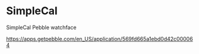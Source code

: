 # SimpleCal
SimpleCal Pebble watchface

https://apps.getpebble.com/en_US/application/569fd665a1ebd0d42c000064

